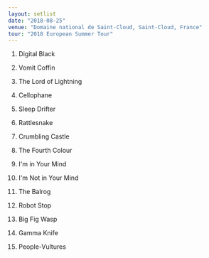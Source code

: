 ```yaml
---
layout: setlist
date: "2018-08-25"
venue: "Domaine national de Saint-Cloud, Saint-Cloud, France"
tour: "2018 European Summer Tour"
---
```



 1. Digital Black

 2. Vomit Coffin

 3. The Lord of Lightning

 4. Cellophane

 5. Sleep Drifter

 6. Rattlesnake

 7. Crumbling Castle

 8. The Fourth Colour

 9. I'm in Your Mind

10. I'm Not in Your Mind

11. The Balrog

12. Robot Stop

13. Big Fig Wasp

14. Gamma Knife

15. People-Vultures


